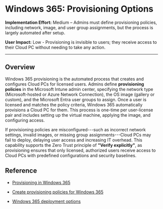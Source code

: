 # Windows 365: Provisioning Options

**Implementation Effort:** Medium – Admins must define provisioning policies, including network, image, and user group assignments, but the process is largely automated after setup.

**User Impact:** Low - Provisioning is invisible to users; they receive access to their Cloud PC without needing to take any action.

---

## Overview

Windows 365 provisioning is the automated process that creates and
configures Cloud PCs for licensed users. Admins define **provisioning
policies** in the Microsoft Intune admin center, specifying the network
type (Microsoft-hosted or Azure Network Connection), the OS image
(gallery or custom), and the Microsoft Entra user groups to assign. Once
a user is licensed and matches the policy criteria, Windows 365
automatically provisions a Cloud PC for them. This process is one-time
per user-license pair and includes setting up the virtual machine,
applying the image, and configuring access.

If provisioning policies are misconfigured---such as incorrect network
settings, invalid images, or missing group assignments---Cloud PCs may
fail to deploy, delaying user access and increasing IT overhead. This
capability supports the Zero Trust principle of **"Verify explicitly"**,
as provisioning ensures that only licensed, authorized users receive
access to Cloud PCs with predefined configurations and security
baselines.

## Reference

* [Provisioning in Windows
  365](https://learn.microsoft.com/en-us/windows-365/enterprise/provisioning)

* [Create provisioning policies for Windows
  365](https://learn.microsoft.com/en-us/windows-365/enterprise/create-provisioning-policy)

* [Windows 365 deployment
  options](https://learn.microsoft.com/en-us/windows-365/enterprise/deployment-options)
